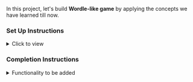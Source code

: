 In this project, let's build **Wordle-like game** by applying the concepts we have learned till now.

### Set Up Instructions

<details>
<summary>Click to view</summary>

- Download dependencies by running `npm install`
- Start up the app using `npm start`
</details>

### Completion Instructions

<details>
<summary>Functionality to be added</summary>
<br/>

<ul>Core Features:
  <li> 1.  Game Logic:
   •  The user has 6 attempts to guess a 5-letter word.
   •  After each guess, display color-coded feedback:
   •  Green: Correct letter in the correct position.
   •  Yellow: Correct letter in the wrong position.
   •  Gray: Incorrect letter.
   •  Prevent invalid words from being submitted.
   </li>
   <li>2.  UI/UX:
   •  A grid displaying previous guesses with color-coded feedback.
   •  A message when the user wins or loses.
   •  A “New Game” button to restart the game.
    </li>
   <li>3.  State Management:
   •  Maintain guessed words, remaining attempts, and game status.
    </li>
 <li>
   4.  Performance & Code Quality:
   •  Keep the code clean, modular, and readable.
   •  Use proper component structure.
   </li>

> ### _Things to Keep in Mind_
>
> - All components you implement should go in the `src/components` directory.
> - Don't change the component folder names as those are the files being imported into the tests.
> - **Do not remove the pre-filled code**
> - Want to quickly review some of the concepts you’ve been learning? Take a look at the Cheat Sheets.
